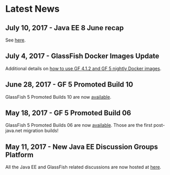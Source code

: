 # Latest News

## July 10, 2017 - Java EE 8 June recap

See [here](https://blogs.oracle.com/theaquarium/java-ee-8-june-recap).

## July 4, 2017 - GlassFish Docker Images Update

Additional details on [how to use GF 4.1.2 and GF 5 nightly Docker images](https://blogs.oracle.com/theaquarium/glassfish-docker-images-–-update).

## June 28, 2017 - GF 5 Promoted Build 10 ##

GlassFish 5 Promoted Builds 10 are now [available](https://javaee.groups.io/g/glassfish/message/38).

## May 18, 2017 - GF 5 Promoted Build 06 ##

GlassFish 5 Promoted Builds 06 are now [available](download). Those are the first post-java.net migration builds!

## May 11, 2017 - New Java EE Discussion Groups Platform ##

All the Java EE and GlassFish related discussions are now hosted at [here](https://javaee.groups.io/g/javaee).


